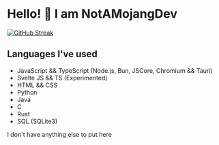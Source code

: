 # Hello! 👋 I am NotAMojangDev

[![GitHub Streak](https://streak-stats.demolab.com?user=NotAMojangDev&theme=github-dark-blue&border_radius=1&date_format=j%20M%5B%20Y%5D&card_width=600)](https://git.io/streak-stats)

## Languages I've used
- JavaScript && TypeScript (Node.js, Bun, JSCore, Chromium && Tauri)
- Svelte JS && TS (Experimented)
- HTML && CSS
- Python
- Java
- C
- Rust
- SQL (SQLite3)


I don't have anything else to put here

